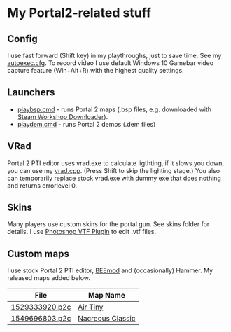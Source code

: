 # My Portal2-related stuff

## Config

I use fast forward (Shift key) in my playthroughs, just to save time. See my [autoexec.cfg](cfg/autoexec.cfg).
To record video I use default Windows 10 Gamebar video capture feature (Win+Alt+R) with the highest quality settings.

## Launchers

* [playbsp.cmd](launchers/playbsp.cmd) - runs Portal 2 maps (.bsp files, e.g. downloaded with [Steam Workshop Downloader](https://greasyfork.org/en/scripts/5729-enhanced-steam-workshop-downloader)).
* [playdem.cmd](launchers/playdem.cmd) - runs Portal 2 demos (.dem files)

## VRad

Portal 2 PTI editor uses vrad.exe to calculate ligthting, if it slows you down, you can use my [vrad.cpp](bin/vrad.cpp).
(Press Shift to skip the lighting stage.)
You also can temporarily replace stock vrad.exe with dummy exe that does nothing and returns errorlevel 0.

## Skins

Many players use custom skins for the portal gun. See skins folder for details. I use [Photoshop VTF Plugin](https://developer.valvesoftware.com/wiki/Photoshop_VTF_Plugin) to edit .vtf files.

## Custom maps

I use stock Portal 2 PTI editor, [BEEmod](https://github.com/BEEmod/) and (occasionally) Hammer. My released maps added below.

File | Map Name
---|---
[1529333920.p2c](puzzles/76561198071734505/1529333920.p2c) | [Air Tiny](https://steamcommunity.com/sharedfiles/filedetails/?id=1415519901)
[1549696803.p2c](puzzles/76561198071734505/1549696803.p2c) | [Nacreous Classic](https://steamcommunity.com/sharedfiles/filedetails/?id=1649610131)
